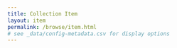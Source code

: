 ```yaml
---
title: Collection Item
layout: item
permalink: /browse/item.html
# see _data/config-metadata.csv for display options
---
```


